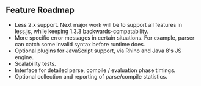 
## Feature Roadmap

 * Less 2.x support.  Next major work will be to support all features in
   [less.js][lessjs], while keeping 1.3.3 backwards-compatability.
 * More specific error messages in certain situations.  For example, parser
   can catch some invalid syntax before runtime does.
 * Optional plugins for JavaScript support, via Rhino and Java 8's JS engine.
 * Scalability tests.
 * Interface for detailed parse, compile / evaluation phase timings.
 * Optional collection and reporting of parse/compile statistics.


[lessjs]: http://lesscss.org/ "Less.js"


